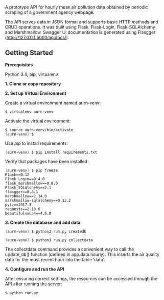 A prototype API for hourly mean air pollution data obtained by periodic scraping of a government agency webpage.
 
The API serves data in JSON format and supports basic HTTP methods and CRUD operations. It was built using Flask, Flask-Login, Flask-SQLAlchemy and Marshmallow. Swagger UI documentation is generated using Flasgger (http://127.0.0.1:5000/apidocs/).



Getting Started
---------------


**Prerequisites**

Python 3.4, pip, virtualenv

**1. Clone or copy repository**

**2. Set up Virtual Environment**

Create a virtual environment named aurn-venv:

    $ virtualenv aurn-venv

Activate the virtual environment:

    $ source aurn-venv/bin/activate
    (aurn-venv) $

Use *pip* to install requirements:

    (aurn-venv) $ pip install requirements.txt

Verify that packages have been installed:

    (aurn-venv) $ pip freeze
    Flask==0.12
    Flask_Login==0.4.0
    flask_marshmallow==0.8.0
    Flask_SQLAlchemy==2.1
    flasgger==0.8.1
    marshmallow==2.14.0
    marshmallow-sqlalchemy==0.13.2
    pytz==2017.3
    requests==2.13.0
    beautifulsoup4==4.6.0

**3. Create the database and add data**


    (aurn-venv) $ python3 run.py createdb

    (aurn-venv) $ python3 run.py collectdata

The collectdata command provides a convenient way to call the update_db() function (defined in app.data.hourly). This inserts the air quality data for the most recent hour into the table 'data'. 


**4. Configure and run the API**

After ensuring correct settings, the resources can be accessed through the API after running the server:

    $ python run.py

